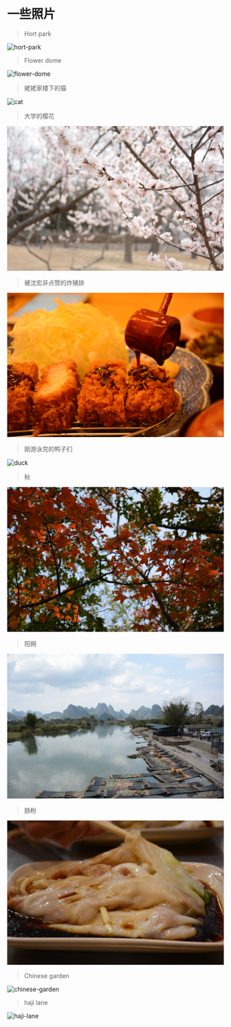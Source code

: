 # 一些照片



> Hort park

![hort-park](assets/hort-park.JPG)



> Flower dome

![flower-dome](assets/flower-dome.JPG)



> 姥姥家楼下的猫

![cat](assets/cat.JPG)



> 大学的樱花

![sakura](assets/sakura.JPG)



> 被沈宏非点赞的炸猪排

![porkchop](assets/porkchop.JPG)



> 刚游泳完的鸭子们

![duck](assets/duck.JPG)



> 秋

![autumn](assets/autumn.JPG)



> 阳朔

![yangshuo](assets/yangshuo.JPG)



> 肠粉

![changfen](assets/changfen.JPG)



> Chinese garden

![chinese-garden](assets/chinese-garden.JPG)



> haji lane

![haji-lane](assets/haji-lane.JPG)